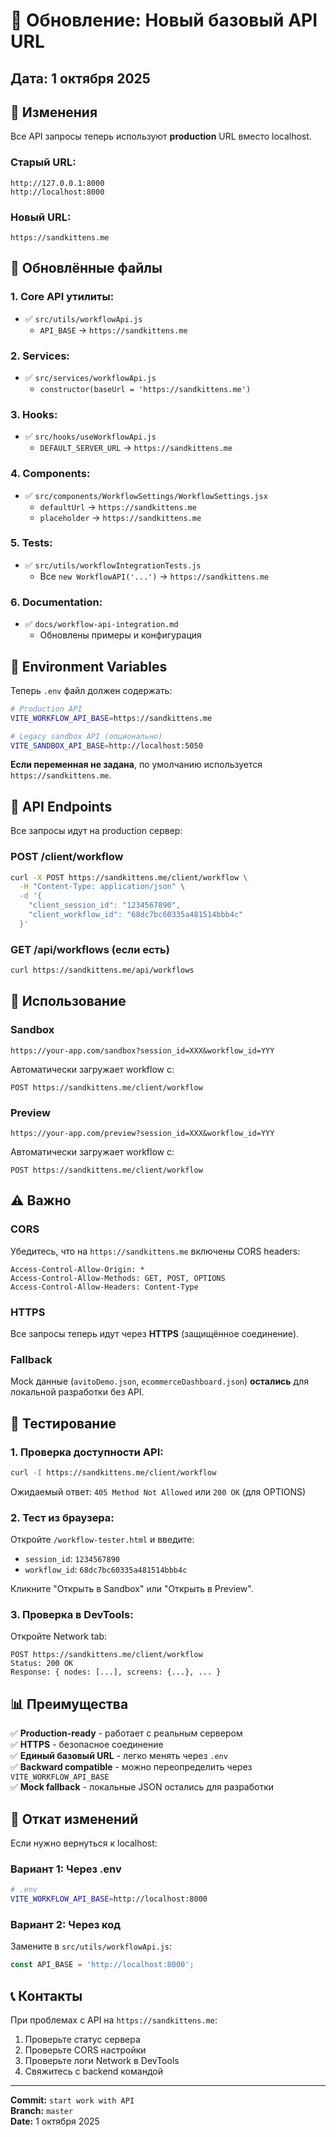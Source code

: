 # 🔄 Обновление: Новый базовый API URL

## Дата: 1 октября 2025

## 📝 Изменения

Все API запросы теперь используют **production** URL вместо localhost.

### Старый URL:
```
http://127.0.0.1:8000
http://localhost:8000
```

### Новый URL:
```
https://sandkittens.me
```

## 📁 Обновлённые файлы

### 1. Core API утилиты:
- ✅ `src/utils/workflowApi.js`
  - `API_BASE` → `https://sandkittens.me`

### 2. Services:
- ✅ `src/services/workflowApi.js`
  - `constructor(baseUrl = 'https://sandkittens.me')`

### 3. Hooks:
- ✅ `src/hooks/useWorkflowApi.js`
  - `DEFAULT_SERVER_URL` → `https://sandkittens.me`

### 4. Components:
- ✅ `src/components/WorkflowSettings/WorkflowSettings.jsx`
  - `defaultUrl` → `https://sandkittens.me`
  - `placeholder` → `https://sandkittens.me`

### 5. Tests:
- ✅ `src/utils/workflowIntegrationTests.js`
  - Все `new WorkflowAPI('...')` → `https://sandkittens.me`

### 6. Documentation:
- ✅ `docs/workflow-api-integration.md`
  - Обновлены примеры и конфигурация

## 🔧 Environment Variables

Теперь `.env` файл должен содержать:

```bash
# Production API
VITE_WORKFLOW_API_BASE=https://sandkittens.me

# Legacy sandbox API (опционально)
VITE_SANDBOX_API_BASE=http://localhost:5050
```

**Если переменная не задана**, по умолчанию используется `https://sandkittens.me`.

## 📡 API Endpoints

Все запросы идут на production сервер:

### POST /client/workflow
```bash
curl -X POST https://sandkittens.me/client/workflow \
  -H "Content-Type: application/json" \
  -d '{
    "client_session_id": "1234567890",
    "client_workflow_id": "68dc7bc60335a481514bbb4c"
  }'
```

### GET /api/workflows (если есть)
```bash
curl https://sandkittens.me/api/workflows
```

## 🎯 Использование

### Sandbox
```
https://your-app.com/sandbox?session_id=XXX&workflow_id=YYY
```

Автоматически загружает workflow с:
```
POST https://sandkittens.me/client/workflow
```

### Preview
```
https://your-app.com/preview?session_id=XXX&workflow_id=YYY
```

Автоматически загружает workflow с:
```
POST https://sandkittens.me/client/workflow
```

## ⚠️ Важно

### CORS
Убедитесь, что на `https://sandkittens.me` включены CORS headers:

```
Access-Control-Allow-Origin: *
Access-Control-Allow-Methods: GET, POST, OPTIONS
Access-Control-Allow-Headers: Content-Type
```

### HTTPS
Все запросы теперь идут через **HTTPS** (защищённое соединение).

### Fallback
Mock данные (`avitoDemo.json`, `ecommerceDashboard.json`) **остались** для локальной разработки без API.

## 🧪 Тестирование

### 1. Проверка доступности API:
```bash
curl -I https://sandkittens.me/client/workflow
```

Ожидаемый ответ: `405 Method Not Allowed` или `200 OK` (для OPTIONS)

### 2. Тест из браузера:
Откройте `/workflow-tester.html` и введите:
- `session_id`: `1234567890`
- `workflow_id`: `68dc7bc60335a481514bbb4c`

Кликните "Открыть в Sandbox" или "Открыть в Preview".

### 3. Проверка в DevTools:
Откройте Network tab:
```
POST https://sandkittens.me/client/workflow
Status: 200 OK
Response: { nodes: [...], screens: {...}, ... }
```

## 📊 Преимущества

✅ **Production-ready** - работает с реальным сервером  
✅ **HTTPS** - безопасное соединение  
✅ **Единый базовый URL** - легко менять через `.env`  
✅ **Backward compatible** - можно переопределить через `VITE_WORKFLOW_API_BASE`  
✅ **Mock fallback** - локальные JSON остались для разработки  

## 🔄 Откат изменений

Если нужно вернуться к localhost:

### Вариант 1: Через .env
```bash
# .env
VITE_WORKFLOW_API_BASE=http://localhost:8000
```

### Вариант 2: Через код
Замените в `src/utils/workflowApi.js`:
```javascript
const API_BASE = 'http://localhost:8000';
```

## 📞 Контакты

При проблемах с API на `https://sandkittens.me`:
1. Проверьте статус сервера
2. Проверьте CORS настройки
3. Проверьте логи Network в DevTools
4. Свяжитесь с backend командой

---

**Commit:** `start work with API`  
**Branch:** `master`  
**Date:** 1 октября 2025
